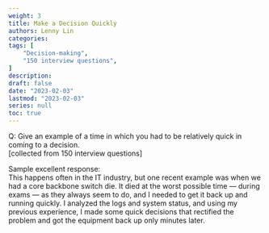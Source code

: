 ```yaml
---
weight: 3
title: Make a Decision Quickly
authors: Lenny Lin
categories: 
tags: [
    "Decision-making",
    "150 interview questions",
]
description: 
draft: false
date: "2023-02-03"
lastmod: "2023-02-03"
series: null
toc: true
---
```



Q: Give an example of a time in which you had to be relatively quick in coming to a decision.  
[collected from 150 interview questions]  

Sample excellent response:  
This happens often in the IT industry, but one recent example was when we had a core backbone switch die. It died at the worst possible time — during exams — as they always seem to do, and I needed to get it back up and running quickly. I analyzed the logs and system status, and using my previous experience, I made some quick decisions that rectified the problem and got the equipment back up only minutes later.  
